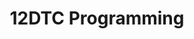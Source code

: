 ---
title: 12DTC Programming
layout: auto_contents
hide_toc: true
categories:
  - setup:
    category_name: First steps
    category_items:
      - setup_windows:
        item_name: Set up on Windows
        item_desc: Install VSCode, Python via scoop
        item_icon: 📦
        item_page: /classroom/setup-windows
      - setup_macos:
        item_name: Set up on macOS
        item_desc: Install VSCode, Python via Homebrew
        item_icon: 📦
        item_page: /classroom/setup-macos
      - setup_linux:
        item_name: Set up on Linux
        item_desc: Install Python via pyenv
        item_icon: 📦
        item_page: /classroom/setup-linux
      - glossary:
        item_name: Glossary
        item_icon: 📖
        item_page: /classroom/glossary
  - recap:
    category_name: Recap
    category_items:
      - intro:
        item_name: Intro
        item_desc: Revise Python from 11DIT
        item_icon: 🐍
        item_page: intro
  - oop:
    category_name: Collections
    category_items:
      - search:
        item_name: List search
        item_desc: Detect if items exist in a list, and where to find them
        item_icon: 🔍
        item_page: list-search
      - modification:
        item_name: List modification
        item_desc: Add, remove, and edit the items in a list
        item_icon: ✂️
        item_page: list-modification
      - functions:
        item_name: List functions
        item_desc: Sorting and shuffling list items
        item_icon: 🎁
        item_page: list-functions
      - comprehensions:
        item_name: List comprehensions
        item_desc: Filtering items in a list
        item_icon: ⚙️
        item_page: list-comprehensions
      - 2d_lists:
        item_name: 2D lists
        item_desc: Lists that contain other lists … listception
        item_icon: 📚
        item_page: list-2d
      - dictionaries:
        item_name: Dictionaries
        item_desc: List items with names
        item_icon: 📕
        item_page: dictionaries
      - chores:
        item_name: Chores roster
        item_desc: Sort out the weekly chores in a flat
        item_icon: 🧹
        item_page: chores
      - irsa:
        item_name: International Radiotelephony Spelling Alphabet
        item_desc: Convert letters to secret code — and back!
        item_icon: 🚢
        item_page: irsa
  - gui:
    category_name: Functions
    category_items:
      - functions:
        item_name: Intro to functions
        item_desc: Create basic functions in Python
        item_icon: 🧩
        item_page: functions-basic
      - return:
        item_name: Functions that return values
        item_desc: Let functions step in for values
        item_icon: 🧩
        item_page: functions-return
      - parameters:
        item_name: Functions with arguments
        item_desc: Specify data to your functions
        item_icon: 🧩
        item_page: functions-args
  - testing:
    category_name: Testing
    category_items:
      - testing:
        item_name: Testing
        item_desc: Make sure your code is working
        item_icon: 🧪
        item_page: testing
  - assessment:
    category_name: Assessment
    category_items:
      - practice:
        item_name: Practice assessment
        item_desc: One last go before the real deal
        item_icon: 🚶
        item_page: practice
      - feedback:
        item_name: Practice feedback
        item_desc: Determine your own grade using this schedule
        item_icon: 
        item_page: practice-feedback
      - assessment:
        item_name: Assessment
        item_desc: Create an inventory system for an egg shop
        item_icon: 🏃
        item_page: assessment
---